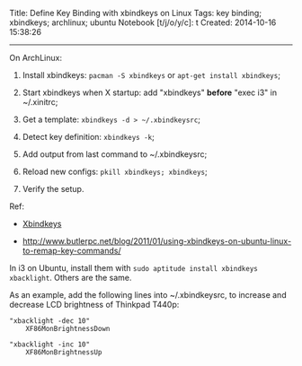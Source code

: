 Title: Define Key Binding with xbindkeys on Linux
Tags: key binding; xbindkeys; archlinux; ubuntu
Notebook [t/j/o/y/c]: t
Created: 2014-10-16 15:38:26

------

On ArchLinux:

1. Install xbindkeys: `pacman -S xbindkeys` or `apt-get install xbindkeys`;

1. Start xbindkeys when X startup: add "xbindkeys" **before** "exec i3" in ~/.xinitrc;

1. Get a template: `xbindkeys -d > ~/.xbindkeysrc`;

1. Detect key definition: `xbindkeys -k`;

1. Add output from last command to ~/.xbindkeysrc;

1. Reload new configs: `pkill xbindkeys; xbindkeys`;

1. Verify the setup.

Ref:

* [Xbindkeys](https://wiki.archlinux.org/index.php/Xbindkeys)

* http://www.butlerpc.net/blog/2011/01/using-xbindkeys-on-ubuntu-linux-to-remap-key-commands/

In i3 on Ubuntu, install them with `sudo aptitude install xbindkeys xbacklight`. Others are the same.

As an example,
add the following lines into ~/.xbindkeysrc, to increase and decrease LCD brightness of Thinkpad T440p:

    "xbacklight -dec 10"
        XF86MonBrightnessDown

    "xbacklight -inc 10"
        XF86MonBrightnessUp

